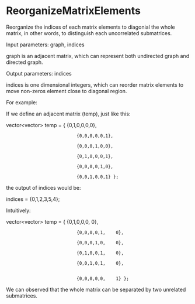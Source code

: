 # ReorganizeMatrixElements
Reorganize the indices of each matrix elements to diagonial the whole matrix, in other words, to distinguish each uncorrelated submatrices.

Input parameters:  graph, indices

graph is an adjacent matrix, which can represent both undirected graph and directed graph.

Output parameters: indices

indices is one dimensional integers, which can reorder matrix elements to move non-zeros element close to diagonal region.

For example:

If we define an adjacent matrix (temp), just like this:

vector<vector<float>> temp = { {0,1,0,0,0,0},
  
                               {0,0,0,0,0,1},
  
                               {0,0,0,1,0,0},
  
                               {0,1,0,0,0,1},
  
                               {0,0,0,0,1,0},
  
                               {0,0,1,0,0,1} };

the output of indices would be:

indices = {0,1,2,3,5,4};
  
Intuitively:
  
vector<vector<float>> temp = { {0,1,0,0,0,    0},
  
                               {0,0,0,0,1,    0},
  
                               {0,0,0,1,0,    0},
  
                               {0,1,0,0,1,    0},
  
                               {0,0,1,0,1,    0},
  

                               {0,0,0,0,0,    1} };
We can observed that the whole matrix can be separated by two unrelated submatrices.
